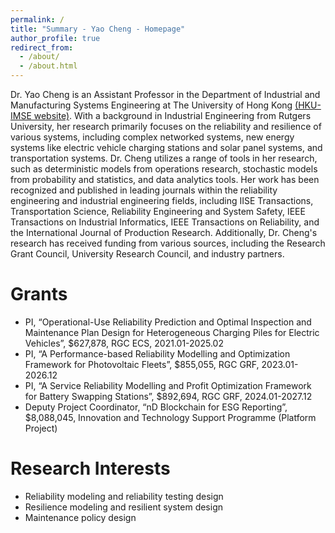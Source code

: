```yaml
---
permalink: /
title: "Summary - Yao Cheng - Homepage"
author_profile: true
redirect_from: 
  - /about/
  - /about.html
---
```


Dr. Yao Cheng is an Assistant Professor in the Department of Industrial and Manufacturing Systems Engineering at The University of Hong Kong [(HKU-IMSE website)](https://www.imse.hku.hk/people/y-cheng). With a background in Industrial Engineering from Rutgers University, her research primarily focuses on the reliability and resilience of various systems, including complex networked systems, new energy systems like electric vehicle charging stations and solar panel systems, and transportation systems. Dr. Cheng utilizes a range of tools in her research, such as deterministic models from operations research, stochastic models from probability and statistics, and data analytics tools. Her work has been recognized and published in leading journals within the reliability engineering and industrial engineering fields, including IISE Transactions, Transportation Science, Reliability Engineering and System Safety, IEEE Transactions on Industrial Informatics, IEEE Transactions on Reliability, and the International Journal of Production Research. Additionally, Dr. Cheng's research has received funding from various sources, including the Research Grant Council, University Research Council, and industry partners.


Grants
======
* PI, “Operational-Use Reliability Prediction and Optimal Inspection and Maintenance Plan Design for Heterogeneous Charging Piles for Electric Vehicles”, $627,878, RGC ECS, 2021.01-2025.02
* PI, “A Performance-based Reliability Modelling and Optimization Framework for Photovoltaic Fleets”, $855,055, RGC GRF, 2023.01-2026.12
* PI, “A Service Reliability Modelling and Profit Optimization Framework for Battery Swapping Stations”, $892,694, RGC GRF, 2024.01-2027.12
* Deputy Project Coordinator, “nD Blockchain for ESG Reporting”, $8,088,045, Innovation and Technology Support Programme (Platform Project)

Research Interests
======
* Reliability modeling and reliability testing design
* Resilience modeling and resilient system design
* Maintenance policy design
